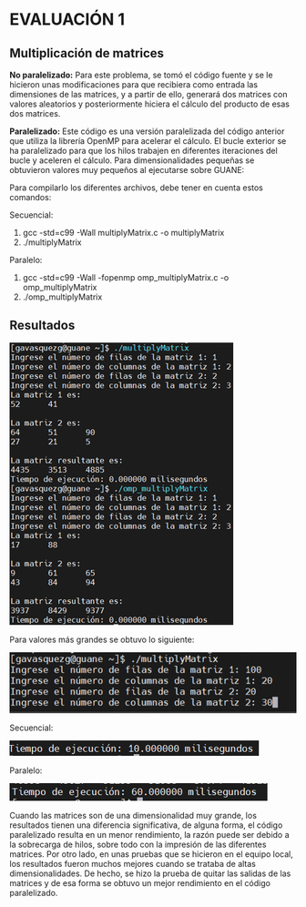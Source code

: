 # EVALUACIÓN 1 

## Multiplicación de matrices
**No paralelizado:** Para este problema, se tomó el código fuente y se le hicieron unas modificaciones para que recibiera como entrada las dimensiones de las matrices, y a partir de ello, generará dos matrices con valores aleatorios y posteriormente hiciera el cálculo del producto de esas dos matrices.
  
**Paralelizado:** Este código es una versión paralelizada del código anterior que utiliza la librería OpenMP para acelerar el cálculo. El bucle exterior se ha paralelizado para que los hilos trabajen en diferentes iteraciones del bucle y aceleren el cálculo.
Para dimensionalidades pequeñas se obtuvieron valores muy pequeños al ejecutarse sobre GUANE:

Para compilarlo los diferentes archivos, debe tener en cuenta estos comandos: 

Secuencial: 
1) gcc -std=c99 -Wall multiplyMatrix.c -o multiplyMatrix
2) ./multiplyMatrix


Paralelo: 
1) gcc -std=c99 -Wall -fopenmp omp_multiplyMatrix.c -o omp_multiplyMatrix
2) ./omp_multiplyMatrix


## Resultados

![texto_alternativo](https://github.com/gysselis40/IntroPP2192941/blob/main/OpenMP/Imagenes/Imagen1.png)

Para valores más grandes se obtuvo lo siguiente: 

![texto_alternativo](https://github.com/gysselis40/IntroPP2192941/blob/main/OpenMP/Imagenes/Imagen2.png)

Secuencial: 

![texto_alternativo](https://github.com/gysselis40/IntroPP2192941/blob/main/OpenMP/Imagenes/Imagen3.png)

Paralelo: 

![texto_alternativo](https://github.com/gysselis40/IntroPP2192941/blob/main/OpenMP/Imagenes/Imagen4.png)

Cuando las matrices son de una dimensionalidad muy grande, los resultados tienen una diferencia significativa, de alguna forma, el código paralelizado resulta en un menor rendimiento, la razón puede ser debido a la sobrecarga de hilos, sobre todo con la impresión de las diferentes matrices. 
Por otro lado, en unas pruebas que se hicieron en el equipo local, los resultados fueron muchos mejores cuando se trataba de altas dimensionalidades. De hecho, se hizo la prueba de quitar las salidas de las matrices y de esa forma se obtuvo un mejor rendimiento en el código paralelizado.




